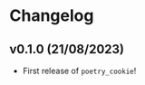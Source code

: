 # Changelog

<!--next-version-placeholder-->

## v0.1.0 (21/08/2023)

- First release of `poetry_cookie`!